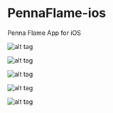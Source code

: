 PennaFlame-ios
==============

Penna Flame App for iOS


![alt tag](https://raw.github.com/jstralko/PennaFlame-ios/master/Screenshots/iPhoneHomeScreen.png)

![alt tag](https://raw.github.com/jstralko/PennaFlame-ios/master/Screenshots/Metric_Converter.png)

![alt tag](https://raw.github.com/jstralko/PennaFlame-ios/master/Screenshots/Fraction_Converter.png)

![alt tag](https://raw.github.com/jstralko/PennaFlame-ios/master/Screenshots/HardnessChartiPad.png)

![alt tag](https://raw.github.com/jstralko/PennaFlame-ios/master/Screenshots/Contact.png)

